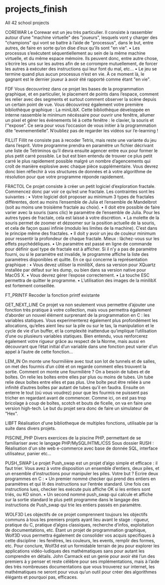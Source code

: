 # projects_finish
All 42 school projects

COREWAR
Le Corewar est un jeu très particulier. Il consiste à rassembler autour d’une "machine
virtuelle" des "joueurs", lesquels vont y charger des "champions" qui vont se
battre à l’aide de "processus", dans le but, entre autres, de faire en sorte qu’on dise
d’eux qu’ils sont "en vie".
• Les processus s’exécutent séquentiellement au sein de la même machine virtuelle,
et du même espace mémoire. Ils peuvent donc, entre autre chose, s’écrire les uns
sur les autres afin de se corrompre mutuellement, de forcer les autres à exécuter
des instructions qui leur font du mal, etc...
• Le jeu se termine quand plus aucun processus n’est en vie. À ce moment là, le
gagnant est le dernier joueur à avoir été rapporté comme étant "en vie".


FDF
Vous decouvrirez dans ce projet les bases de la programmation graphique, et en particulier,
le placement de points dans l’espace, comment les relier avec des segments et
surtout comment observer la scène depuis un certain point de vue.
Vous découvrirez également votre première bibliothèque graphique : La miniLibX.
Cette bibliothèque développée en interne rassemble le minimum nécéssaire pour ouvrir
une fenêtre, allumer un pixel et gérer les évènements lié à cette fenêtre : le clavier, la
souris et l’“expose”. Ce sera pour vous l’occasion de vous initier à la programmation dite
“evenementielle”. N’oubliez pas de regarder les vidéos sur l’e-learning !


FILLIT
Fillit ne consiste pas à recoder Tetris, mais reste une variante du jeu dans l’esprit.
Votre programme prendra en paramètre un fichier décrivant une liste de Tetriminos
qu’il devra ensuite agencer entre eux pour former le plus petit carré possible. Le but est
bien entendu de trouver ce plus petit carré le plus rapidement possible malgré un nombre
d’agencements qui croît de manière explosive avec chaque pièce supplémentaire.
Vous devrez donc bien réflechir à vos structures de données et à votre algorithme de
résolution pour que votre programme réponde rapidement.


FRACTOL
Ce projet consiste à créer un petit logiciel d’exploration fractale. Commencez donc
par voir ce qu’est une fractale.
Les contraintes sont les suivantes :
• Votre logiciel doit proposer au minimum 3 types de fractales différentes, dont au
moins l’ensemble de Julia et l’ensemble de Mandelbrot (soit au moins une troisième
fractale au choix).
• Il doit etre possible de faire varier avec la souris (sans clic) le paramètre de l’ensemble
de Julia. Pour les autres types de fractale, cela est laissé à votre discrétion.
• La molette de la souris permet de zoomer et dézoomer sur la position actuelle de
la souris, et cela de façon quasi infinie (modulo les limites de la machine). C’est
dans le principe même des fractales.
• Il doit y avoir un jeu de couleur minimum pour ressentir la profondeur de chaque
fractale. Mieux : lâchez-vous sur les effets psychédéliques.
• Un paramètre est passé en ligne de commande pour définir quel type de fractale
est à afficher. Si il n’y a pas de paramètre fourni, ou si le paramètre est invalide,
le programme affiche la liste des paramètres disponibles et quitte.
En ce qui concerne la représentation graphique :
• Vous devez utiliser la minilibX, dans sa version pour XQuartz installée par défaut
sur les dump, ou bien dans sa version native pour MacOS X.
• Vous devrez gérer l’expose correctement.
• La touche ESC permettra de quitter le programme.
• L’utilisation des images de la minilibX est fortement conseillée.


FT_PRINTF
Recoder la fonction printf existante


GET_NEXT_LINE
Ce projet va non seulement vous permettre d’ajouter une fonction très pratique à
votre collection, mais vous permettra également d’aborder un nouvel élément surprenant
de la programmation en C : les variables statiques.
Vous experimenterez également plus profondément les allocations, qu’elles aient lieu
sur la pile ou sur le tas, la manipulation et le cycle de vie d’un buffer, et la complexité
inattendue qu’implique l’utilisation d’une ou plusieurs variables statiques.
Bien entendu, vous renforcerez également votre rigueur grâce au respect de la Norme,
mais aussi en découvrant que l’état initial d’un variable dans une fonction peut varier
d’un appel à l’autre de cette fonction...


LEM_IN
On monte une fourmilière avec tout son lot de tunnels et de salles, on met des
fourmis d’un côté et on regarde comment elles trouvent la sortie.
Comment on monte une fourmilière ? On a besoin de tubes et de boîtes.
On relie les boîtes entre elles par plus ou moins de tubes. Un tube relie deux boîtes entre
elles et pas plus.
Une boîte peut être reliée à une infinité d’autres boîtes par autant de tubes qu’il en faudra.
Ensuite on enterre le tout (où vous voudrez) pour que les fourmis ne puissent pas tricher
en regardant avant de commencer.
Comme ici, on est pas trop bricolage à coup de boîtes, scotch et bouts de ficelle, on va
en faire une version high-tech.
Le but du projet sera donc de faire un simulateur de "Hex".


LIBFT
Réalisation d'une bibliotheque de multiples fonctions, utilisable par la suite dans divers projets.


PISCINE_PHP
Divers exercices de la piscine PHP, permettant de se familiariser avec le langage PHP/MySQL/HTML/CSS
Sous dossier RUSH : Réalisation d'un site web e-commerce avec base de donnée SQL, interface utilisateur, panier etc...


PUSH_SWAP
Le projet Push_swap est un projet d’algo simple et efficace : il faut trier. Vous avez
à votre disposition un ensemble d’entiers, deux piles, et un ensemble d’instructions pour
manipuler les piles.
Votre but ? Ecrire deux programmes en C :
• Un premier nommé checker qui prend des entiers en paramètres et qui lit des instructions
sur l’entrée standard. Une fois ces instructions lues, checker les exécute
puis affiche OK si les entiers sont triés, ou KO sinon.
• Un second nommé push_swap qui calcule et affiche sur la sortie standard le plus
petit programme dans le langage des instructions de Push_swap qui trie les entiers
passés en paramètre.


WOLF3D
Les objectifs de ce projet comprennent toujours les objectifs communs à tous les premiers
projets ayant lieu avant le stage : rigueur, pratique du C, pratique d’algos classiques,
recherche d’infos, exploitation de documentations, etc.
Étant un projet de programmation graphique, Wolf3D vous permettra également de
consolider vos acquis specifiques à cette discipline : les fenêtres, les couleurs, les events,
remplir des formes, etc.
Pour conclure, Wolf3d est un formidable terrain de jeu pour explorer les applications
vidéo-ludiques des mathématiques sans pour autant les comprendre en détails. John Carmack
est un genie pour avoir été l’un des premiers à y penser et reste célèbre pour ses
implémentations, mais à l’aide des très nombreuses documentations que vous trouverez
sur internet, les mathématiques ne seront pour vous qu’un outil pour créer des algorithmes
élégants et pourquoi pas, efficaces.
